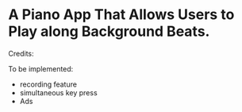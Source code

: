 #  A Piano App That Allows Users to Play along Background Beats.

Credits:




To be implemented:
- recording feature
- simultaneous key press
- Ads 
